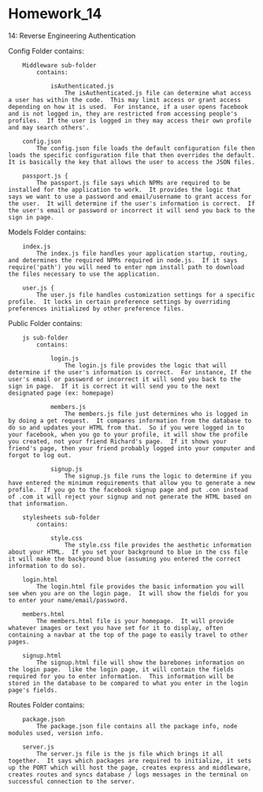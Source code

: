 # Homework_14
14: Reverse Engineering Authentication
 
Config Folder
    contains:
 
        Middleware sub-folder
            contains:
 
                isAuthenticated.js 
                    The isAuthenticated.js file can determine what access a user has within the code.  This may limit access or grant access depending on how it is used.  For instance, if a user opens facebook and is not logged in, they are restricted from accessing people's profiles.  If the user is logged in they may access their own profile and may search others'.
 
        config.json 
            The config.json file loads the default configuration file then loads the specific configuration file that then overrides the default.  It is basically the key that allows the user to access the JSON files.
 
        passport.js {
            The passport.js file says which NPMs are required to be installed for the application to work.  It provides the logic that says we want to use a password and email/username to grant access for the user.  It will determine if the user's information is correct.  If the user's email or password or incorrect it will send you back to the sign in page.
 
Models Folder
    contains:
 
 
        index.js
            The index.js file handles your application startup, routing, and determines the required NPMs required in node.js.  If it says require('path') you will need to enter npm install path to download the files necessary to use the application.
 
        user.js {
            The user.js file handles customization settings for a specific profile.  It locks in certain preference settings by overriding preferences initialized by other preference files.
 
Public Folder
    contains:
 
        js sub-folder
            contains:
 
                login.js
                    The login.js file provides the logic that will determine if the user's information is correct.  For instance, If the user's email or password or incorrect it will send you back to the sign in page.  If it is correct it will send you to the next designated page (ex: homepage)
 
                members.js
                    The members.js file just determines who is logged in by doing a get request.  It compares information from the database to do so and updates your HTML from that.  So if you were logged in to your facebook, when you go to your profile, it will show the profile you created, not your friend Richard's page.  If it shows your friend's page, then your friend probably logged into your computer and forgot to log out.
                
                signup.js
                    The signup.js file runs the logic to determine if you have entered the minimum requirements that allow you to generate a new profile.  If you go to the facebook signup page and put .con instead of .com it will reject your signup and not generate the HTML based on that information.
 
        stylesheets sub-folder
            contains:
                
                style.css
                    The style.css file provides the aesthetic information about your HTML.  If you set your background to blue in the css file it will make the background blue (assuming you entered the correct information to do so).
        
        login.html
            The login.html file provides the basic information you will see when you are on the login page.  It will show the fields for you to enter your name/email/password.
 
        members.html
            The members.html file is your homepage.  It will provide whatever images or text you have set for it to display, often containing a navbar at the top of the page to easily travel to other pages.
 
        signup.html
            The signup.html file will show the barebones information on the login page.  like the login page, it will contain the fields required for you to enter information.  This information will be stored in the database to be compared to what you enter in the login page's fields.
 
Routes Folder
    contains:
 
        package.json
            The package.json file contains all the package info, node modules used, version info.
 
        server.js 
            The server.js file is the js file which brings it all together.  It says which packages are required to initialize, it sets up the PORT which will host the page, creates express and middleware, creates routes and syncs database / logs messages in the terminal on successful connection to the server.
